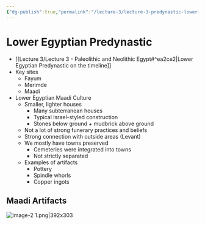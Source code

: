```yaml
---
{"dg-publish":true,"permalink":"/lecture-3/lecture-3-predynastic-lower-egypt/","tags":["gardenEntry"]}
---
```


# Lower Egyptian Predynastic
- [[Lecture 3/Lecture 3 - Paleolithic and Neolithic Egypt#^ea2ce2\|Lower Egyptian Predynastic on the timeline]]
- Key sites
	- Fayum
	- Merimde
	- Maadi
- Lower Egyptian Maadi Culture
	- Smaller, lighter houses
		- Many subterranean houses
		- Typical Israel-styled construction
		- Stones below ground + mudbrick above ground
	- Not a lot of strong funerary practices and beliefs
	- Strong connection with outside areas (Levant)
	- We mostly have towns preserved
		- Cemeteries were integrated into towns
		- Not strictly separated
	- Examples of artifacts
		- Pottery
		- Spindle whorls
		- Copper ingots
## Maadi Artifacts
![image-2 1.png|392x303](/img/user/Images/image-2%201.png)